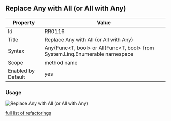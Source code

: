 ## Replace Any with All (or All with Any)

Property | Value
--- | --- 
Id | RR0116
Title | Replace Any with All \(or All with Any\)
Syntax | Any\(Func\<T, bool\> or All\(Func\<T, bool\> from System\.Linq\.Enumerable namespace
Scope | method name
Enabled by Default | yes

### Usage

![Replace Any with All \(or All with Any\)](../../images/refactorings/ReplaceAnyWithAllOrAllWithAny.png)

[full list of refactorings](Refactorings.md)
